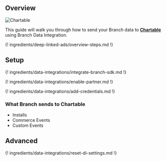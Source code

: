 ## Overview

![Chartable](https://cdn.branch.io/branch-assets/ad-partner-manager//Chartable_Logo-1569590745878.png)

This guide will walk you through how to send your Branch data to **[Chartable](https://chartable.com/)** using Branch Data Integration.

{! ingredients/deep-linked-ads/overview-steps.md !}

## Setup

{! ingredients/data-integrations/integrate-branch-sdk.md !}

{! ingredients/data-integrations/enable-partner.md !}

{! ingredients/data-integrations/add-credentials.md !}

### What Branch sends to Chartable

* Installs
* Commerce Events
* Custom Events

## Advanced

{! ingredients/data-integrations/reset-di-settings.md !}

